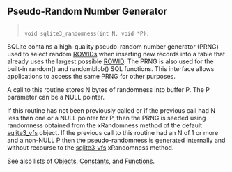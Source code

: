 ## Pseudo\-Random Number Generator




> ```
> 
> void sqlite3_randomness(int N, void *P);
> 
> ```



SQLite contains a high\-quality pseudo\-random number generator (PRNG) used to
select random [ROWIDs](../lang_createtable.html#rowid) when inserting new records into a table that
already uses the largest possible [ROWID](../lang_createtable.html#rowid). The PRNG is also used for
the built\-in random() and randomblob() SQL functions. This interface allows
applications to access the same PRNG for other purposes.


A call to this routine stores N bytes of randomness into buffer P.
The P parameter can be a NULL pointer.


If this routine has not been previously called or if the previous
call had N less than one or a NULL pointer for P, then the PRNG is
seeded using randomness obtained from the xRandomness method of
the default [sqlite3\_vfs](../c3ref/vfs.html) object.
If the previous call to this routine had an N of 1 or more and a
non\-NULL P then the pseudo\-randomness is generated
internally and without recourse to the [sqlite3\_vfs](../c3ref/vfs.html) xRandomness
method.


See also lists of
 [Objects](../c3ref/objlist.html),
 [Constants](../c3ref/constlist.html), and
 [Functions](../c3ref/funclist.html).


